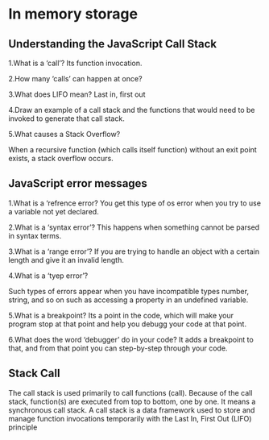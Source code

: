# In memory storage
## Understanding the JavaScript Call Stack
1.What is a ‘call’? Its function invocation.

2.How many ‘calls’ can happen at once?

3.What does LIFO mean? Last in, first out

4.Draw an example of a call stack and the functions that would need to be invoked to generate that call stack.

5.What causes a Stack Overflow?

When a recursive function (which calls itself function) without an exit point exists, a stack overflow occurs.

## JavaScript error messages
1.What is a ‘refrence error? You get this type of os error when you try to use a variable not yet declared.

2.What is a ‘syntax error’? This happens when something cannot be parsed in syntax terms.

3.What is a ‘range error’? If you are trying to handle an object with a certain length and give it an invalid length.

4.What is a ‘tyep error’?

Such types of errors appear when you have incompatible types number, string, and so on such as accessing a property in an undefined variable.

5.What is a breakpoint? Its a point in the code, which will make your program stop at that point and help you debugg your code at that point.

6.What does the word ‘debugger’ do in your code? It adds a breakpoint to that, and from that point you can step-by-step through your code.

## Stack Call
The call stack is used primarily to call functions (call). Because of the call stack, function(s) are executed from top to bottom, one by one. It means a synchronous call stack. A call stack is a data framework used to store and manage function invocations temporarily with the Last In, First Out (LIFO) principle